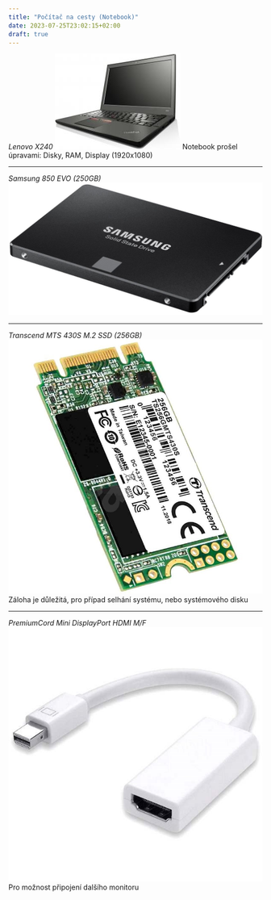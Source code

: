 ```yaml
---
title: "Počítač na cesty (Notebook)"
date: 2023-07-25T23:02:15+02:00
draft: true
---
```


*Lenovo X240*
![](1.jpg)
Notebook prošel úpravami: Disky, RAM, Display (1920x1080)

---

*Samsung 850 EVO (250GB)*
![](2.jpg)

---

*Transcend MTS 430S M.2 SSD (256GB)*
![](3.jpg)
Záloha je důležitá, pro případ selhání systému, nebo systémového disku

---

*PremiumCord Mini DisplayPort HDMI M/F*
![](4.jpg)
Pro možnost připojení dalšího monitoru
